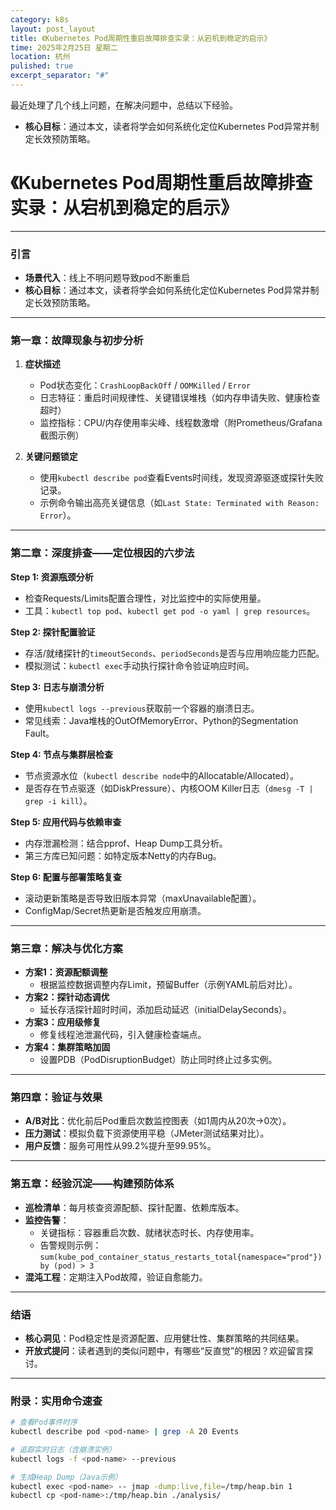 ```yaml
---
category: k8s
layout: post_layout
title: 《Kubernetes Pod周期性重启故障排查实录：从宕机到稳定的启示》
time: 2025年2月25日 星期二
location: 杭州
pulished: true
excerpt_separator: "#"
---
```


最近处理了几个线上问题，在解决问题中，总结以下经验。

- **核心目标**：通过本文，读者将学会如何系统化定位Kubernetes Pod异常并制定长效预防策略。

# 《Kubernetes Pod周期性重启故障排查实录：从宕机到稳定的启示》

---

### **引言**  
- **场景代入**：线上不明问题导致pod不断重启
- **核心目标**：通过本文，读者将学会如何系统化定位Kubernetes Pod异常并制定长效预防策略。  

---

### **第一章：故障现象与初步分析**  
1. **症状描述**  
   - Pod状态变化：`CrashLoopBackOff` / `OOMKilled` / `Error`
   - 日志特征：重启时间规律性、关键错误堆栈（如内存申请失败、健康检查超时）  
   - 监控指标：CPU/内存使用率尖峰、线程数激增（附Prometheus/Grafana截图示例）  

2. **关键问题锁定**  
   - 使用`kubectl describe pod`查看Events时间线，发现资源驱逐或探针失败记录。  
   - 示例命令输出高亮关键信息（如`Last State: Terminated with Reason: Error`）。  

---

### **第二章：深度排查——定位根因的六步法**  
**Step 1: 资源瓶颈分析**  
- 检查Requests/Limits配置合理性，对比监控中的实际使用量。  
- 工具：`kubectl top pod`、`kubectl get pod -o yaml | grep resources`。  

**Step 2: 探针配置验证**  
- 存活/就绪探针的`timeoutSeconds`、`periodSeconds`是否与应用响应能力匹配。  
- 模拟测试：`kubectl exec`手动执行探针命令验证响应时间。  

**Step 3: 日志与崩溃分析**  
- 使用`kubectl logs --previous`获取前一个容器的崩溃日志。  
- 常见线索：Java堆栈的OutOfMemoryError、Python的Segmentation Fault。  

**Step 4: 节点与集群层检查**  
- 节点资源水位（`kubectl describe node`中的Allocatable/Allocated）。  
- 是否存在节点驱逐（如DiskPressure）、内核OOM Killer日志（`dmesg -T | grep -i kill`）。  

**Step 5: 应用代码与依赖审查**  
- 内存泄漏检测：结合pprof、Heap Dump工具分析。  
- 第三方库已知问题：如特定版本Netty的内存Bug。  

**Step 6: 配置与部署策略复查**  

- 滚动更新策略是否导致旧版本异常（maxUnavailable配置）。  
- ConfigMap/Secret热更新是否触发应用崩溃。  

---

### **第三章：解决与优化方案**  
- **方案1：资源配额调整**  
  - 根据监控数据调整内存Limit，预留Buffer（示例YAML前后对比）。  
- **方案2：探针动态调优**  
  - 延长存活探针超时时间，添加启动延迟（initialDelaySeconds）。  
- **方案3：应用级修复**  
  - 修复线程池泄漏代码，引入健康检查端点。  
- **方案4：集群策略加固**  
  - 设置PDB（PodDisruptionBudget）防止同时终止过多实例。  

---

### **第四章：验证与效果**  
- **A/B对比**：优化前后Pod重启次数监控图表（如1周内从20次→0次）。  
- **压力测试**：模拟负载下资源使用平稳（JMeter测试结果对比）。  
- **用户反馈**：服务可用性从99.2%提升至99.95%。  

---

### **第五章：经验沉淀——构建预防体系**  
- **巡检清单**：每月核查资源配额、探针配置、依赖库版本。  
- **监控告警**：  
  - 关键指标：容器重启次数、就绪状态时长、内存使用率。  
  - 告警规则示例：`sum(kube_pod_container_status_restarts_total{namespace="prod"}) by (pod) > 3`  
- **混沌工程**：定期注入Pod故障，验证自愈能力。  

---

### **结语**  
- **核心洞见**：Pod稳定性是资源配置、应用健壮性、集群策略的共同结果。  
- **开放式提问**：读者遇到的类似问题中，有哪些“反直觉”的根因？欢迎留言探讨。  

---

### **附录：实用命令速查**  
```bash
# 查看Pod事件时序
kubectl describe pod <pod-name> | grep -A 20 Events

# 追踪实时日志（含崩溃实例）
kubectl logs -f <pod-name> --previous

# 生成Heap Dump（Java示例）
kubectl exec <pod-name> -- jmap -dump:live,file=/tmp/heap.bin 1
kubectl cp <pod-name>:/tmp/heap.bin ./analysis/
```

